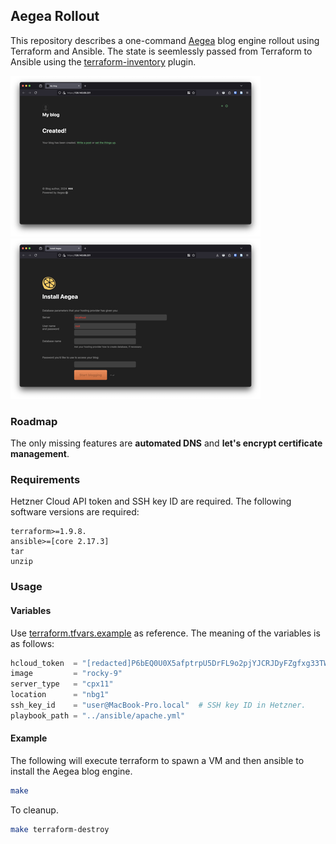 ## Aegea Rollout

This repository describes a one-command [Aegea](https://blogengine.me/) blog engine rollout using Terraform and Ansible. The state is seemlessly passed from Terraform to Ansible using the [terraform-inventory](https://www.ansible.com/blog/providing-terraform-with-that-ansible-magic/) plugin.

![created](./images/created.png.scaled.png)
![first](./images/first.png.scaled.png)

### Roadmap

The only missing features are **automated DNS** and **let's encrypt certificate management**.

### Requirements

Hetzner Cloud API token and SSH key ID are required. The following software versions are required:

```
terraform>=1.9.8.
ansible>=[core 2.17.3]
tar
unzip
```

### Usage

#### Variables

Use [terraform.tfvars.example](terraform/terraform.tfvars.example) as reference. The meaning of the variables is as follows:

```tfvars
hcloud_token  = "[redacted]P6bEQ0U0X5afptrpU5DrFL9o2pjYJCRJDyFZgfxg33TWuKaw"  #  Hetzner Cloud API token.
image         = "rocky-9"
server_type   = "cpx11"
location      = "nbg1"
ssh_key_id    = "user@MacBook-Pro.local"  # SSH key ID in Hetzner.
playbook_path = "../ansible/apache.yml"
```

#### Example

The following will execute terraform to spawn a VM and then ansible to install the Aegea blog engine.

```bash
make
```

To cleanup.

```bash
make terraform-destroy
```
